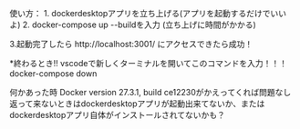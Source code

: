 使い方：
1.
dockerdesktopアプリを立ち上げる(アプリを起動するだけでいいよ)
2.
docker-compose up --buildを入力
(立ち上げに時間がかかる)

3.起動完了したら
http://localhost:3001/
にアクセスできたら成功！

*終わるとき!!
vscodeで新しくターミナルを開いてこのコマンドを入力！！！
docker-compose down

何かあった時
Docker version 27.3.1, build ce12230がかえってくれば問題なし
返って来ないときはdockerdesktopアプリが起動出来てないか、またはdockerdesktopアプリ自体がインストールされてないかも？